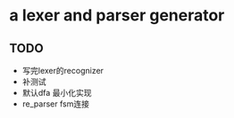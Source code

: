 # a lexer and parser generator

## TODO
  * 写完lexer的recognizer
  * 补测试
  * 默认dfa 最小化实现
  * re_parser fsm连接